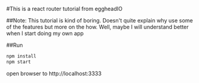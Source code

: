 #This is a react router tutorial from eggheadIO

##Note: 
This tutorial is kind of boring. Doesn't quite explain why use some of the features but more on the how. Well, maybe I will understand better when I start doing my own app

##Run 
```bash
npm install
npm start
```

open browser to http://localhost:3333
